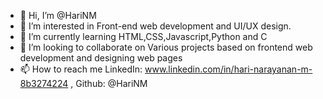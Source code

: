 - 👋 Hi, I’m @HariNM
- 👀 I’m interested in Front-end web development and UI/UX design.
- 🌱 I’m currently learning HTML,CSS,Javascript,Python and C
- 💞️ I’m looking to collaborate on Various projects based on frontend web development and designing web pages
- 📫 How to reach me LinkedIn: www.linkedin.com/in/hari-narayanan-m-8b3274224 , Github: @HariNM 


<!---
HariNM/HariNM is a ✨ special ✨ repository because its `README.md` (this file) appears on your GitHub profile.
You can click the Preview link to take a look at your changes.
--->
